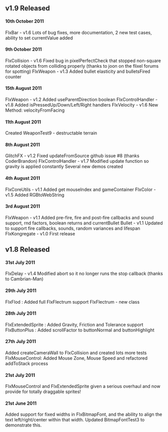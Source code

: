 ## v1.9 Released ##

#### 10th October 2011

FlxBar - v1.6 Lots of bug fixes, more documentation, 2 new test cases, ability to set currentValue added

#### 9th October 2011

FlxCollision - v1.6 Fixed bug in pixelPerfectCheck that stopped non-square rotated objects from colliding properly (thanks to joon on the flixel forums for spotting)
FlxWeapon - v1.3 Added bullet elasticity and bulletsFired counter

#### 15th August 2011

FlxWeapon - v1.2 Added useParentDirection boolean
FlxControlHandler - v1.8 Added isPressedUp/Down/Left/Right handlers
FlxVelocity - v1.6 New Method: velocityFromFacing

#### 11th August 2011

Created WeaponTest9 - destructable terrain

#### 8th August 2011

GlitchFX - v1.2 Fixed updateFromSource github issue #8 (thanks CoderBrandon)
FlxControlHandler - v1.7 Modified update function so gravity is applied constantly
Several new demos created

#### 4th August 2011

FlxCoreUtils - v1.1 Added get mouseIndex and gameContainer
FlxColor - v1.5 Added RGBtoWebString

#### 3rd August 2011

FlxWeapon - v1.1 Added pre-fire, fire and post-fire callbacks and sound support, rnd factors, boolean returns and currentBullet
Bullet - v1.1 Updated to support fire callbacks, sounds, random variances and lifespan
FlxKongregate - v1.0 First release


## v1.8 Released ##

#### 31st July 2011

FlxDelay - v1.4 Modified abort so it no longer runs the stop callback (thanks to Cambrian-Man)

#### 29th July 2011

FlxFlod : Added full FlxFlectrum support
FlxFlectrum - new class

#### 28th July 2011

FlxExtendedSprite : Added Gravity, Friction and Tolerance support
FlxButtonPlus : Added scrollFactor to buttonNormal and buttonHighlight
 
#### 27th July 2011

Added createCameraWall to FlxCollision and created lots more tests
FlxMouseControl: Added Mouse Zone, Mouse Speed and refactored addToStack process

#### 21st July 2011

FlxMouseControl and FlxExtendedSprite given a serious overhaul and now provide for totally draggable sprites!

#### 21st June 2011

Added support for fixed widths in FlxBitmapFont, and the ability to align the text left/right/center within that width.
Updated BitmapFontTest3 to demonstrate this.

